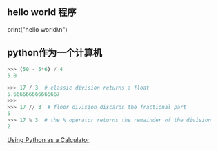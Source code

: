 ## hello world 程序
print("hello world\n")

## python作为一个计算机

```python
>>> (50 - 5*6) / 4
5.0

>>> 17 / 3  # classic division returns a float
5.666666666666667
>>>
>>> 17 // 3  # floor division discards the fractional part
5
>>> 17 % 3  # the % operator returns the remainder of the division
2
```











[Using Python as a Calculator](https://docs.python.org/3/tutorial/introduction.html#using-python-as-a-calculator)
